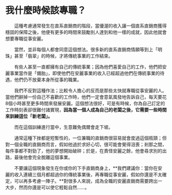 # 我什麼時候該專職？

&emsp;&emsp;這種考慮通常發生在直系直銷商的階段，當優渥的收入讓一個直系直銷商獲得穩固的保障之後，他便有更多的時間來鼓勵別人達到和他一樣的成就，因此他就會想要專職從事安麗。

&emsp;&emsp;當然，並非每個人都會同意這個想法。很多新的直系直銷商情願等到上「明珠」甚至「翡翠」的時候，才將傳統事業的工作結束。

&emsp;&emsp;有些人甚至一直都擁有自己的傳統事業；因為他們喜愛自己的工作，他們把安麗事業當作是「備胎」，即使他們在安麗事業的收入已經超過他們在傳統事業的待遇，他們仍不放棄本身所從事的職業。

&emsp;&emsp;我們不反對這種作法；比較令人擔心的反而是那些太快就專職從事安麗的人。當他們辭掉一份自己不喜歡的工作時，他們一定會意氣風發地告訴自己，每天要花8個小時甚至更多時間來發展安麗。這個想法很好，可是有時候，你為自己訂定的工作時刻表卻很難付諸實現，**因為當一個人成為自己的老闆之後，它需要一些時間來訓練這位「新老闆」。**

&emsp;&emsp;而在這個訓練進行當中，生意難免偶爾會走下坡。

&emsp;&emsp;通常這種下挫都是短暫性的，一位兼職的直銷商很容易就會度過這個瓶頸；但對一個全職的直銷商而言，假如他過於求好心切，很可能會覺得沮喪；剎那之間，每件事都不對勁了，他的夢想開始破碎；於是，在責怪安麗之餘，他會尋求別的出路，最後他會完全脫離這個事業。

&emsp;&emsp;不要讓這個現象發生在你或你的下手直銷商身上，**我們建議你：當你在安麗的收入連續三個月都超過你的傳統事業後，再專職從事安麗，假如你還是不太確定，可以再多考慮一陣子。**對很多人來說，成為全職的安麗直銷商需要跨出一大步，然而你還是可以使它輕鬆自然……。

